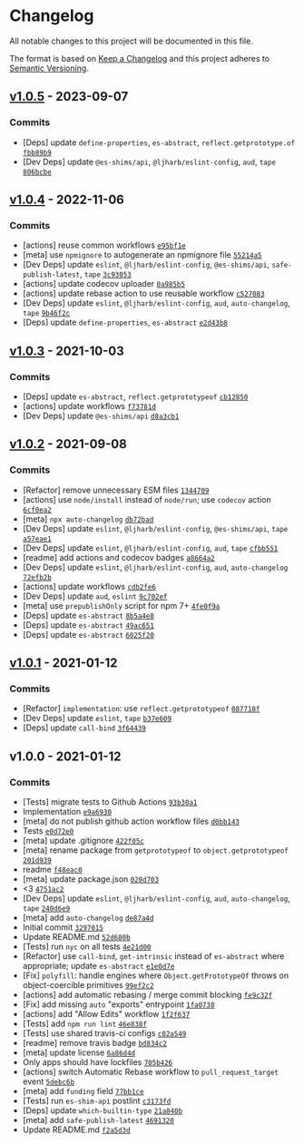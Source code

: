 # Changelog

All notable changes to this project will be documented in this file.

The format is based on [Keep a Changelog](https://keepachangelog.com/en/1.0.0/)
and this project adheres to [Semantic Versioning](https://semver.org/spec/v2.0.0.html).

## [v1.0.5](https://github.com/es-shims/Object.getPrototypeOf/compare/v1.0.4...v1.0.5) - 2023-09-07

### Commits

- [Deps] update `define-properties`, `es-abstract`, `reflect.getprototype.of` [`fbb89b9`](https://github.com/es-shims/Object.getPrototypeOf/commit/fbb89b9a893bc30a402582690017b5c5d6c7295f)
- [Dev Deps] update `@es-shims/api`, `@ljharb/eslint-config`, `aud`, `tape` [`806bcbe`](https://github.com/es-shims/Object.getPrototypeOf/commit/806bcbee144d4b1c112019d39a7fe851d0969258)

## [v1.0.4](https://github.com/es-shims/Object.getPrototypeOf/compare/v1.0.3...v1.0.4) - 2022-11-06

### Commits

- [actions] reuse common workflows [`e95bf1e`](https://github.com/es-shims/Object.getPrototypeOf/commit/e95bf1eb1893560f093b06505cf07cbfe2b1b154)
- [meta] use `npmignore` to autogenerate an npmignore file [`55214a5`](https://github.com/es-shims/Object.getPrototypeOf/commit/55214a57b03de1e936cea3e98f81b0759081b6e8)
- [Dev Deps] update `eslint`, `@ljharb/eslint-config`, `@es-shims/api`, `safe-publish-latest`, `tape` [`3c93053`](https://github.com/es-shims/Object.getPrototypeOf/commit/3c9305327c22b84dc3aa86b2133d4ea7d1dd61bd)
- [actions] update codecov uploader [`0a985b5`](https://github.com/es-shims/Object.getPrototypeOf/commit/0a985b5823d6b2fca42e24fa9c024726ccca16f4)
- [actions] update rebase action to use reusable workflow [`c527083`](https://github.com/es-shims/Object.getPrototypeOf/commit/c5270834f09569bdbe824214bc7205942cd67422)
- [Dev Deps] update `eslint`, `@ljharb/eslint-config`, `aud`, `auto-changelog`, `tape` [`9b46f2c`](https://github.com/es-shims/Object.getPrototypeOf/commit/9b46f2c83948b0facf6420a3a797f8ef9d62d569)
- [Deps] update `define-properties`, `es-abstract` [`e2d43b8`](https://github.com/es-shims/Object.getPrototypeOf/commit/e2d43b8144acf33c72ac9b29b23033762cc2ca33)

## [v1.0.3](https://github.com/es-shims/Object.getPrototypeOf/compare/v1.0.2...v1.0.3) - 2021-10-03

### Commits

- [Deps] update `es-abstract`, `reflect.getprototypeof` [`cb12850`](https://github.com/es-shims/Object.getPrototypeOf/commit/cb128508cde0a6c70629af5a7a86712605a7a70b)
- [actions] update workflows [`f73781d`](https://github.com/es-shims/Object.getPrototypeOf/commit/f73781d235f2ea93dcf8119d68af883e54b8716f)
- [Dev Deps] update `@es-shims/api` [`d8a3cb1`](https://github.com/es-shims/Object.getPrototypeOf/commit/d8a3cb118b23cfbd5de7ef94c4c46248aedacfcd)

## [v1.0.2](https://github.com/es-shims/Object.getPrototypeOf/compare/v1.0.1...v1.0.2) - 2021-09-08

### Commits

- [Refactor] remove unnecessary ESM files [`1344709`](https://github.com/es-shims/Object.getPrototypeOf/commit/1344709603a7a6b44aabff062c5942243ebb92df)
- [actions] use `node/install` instead of `node/run`; use `codecov` action [`6cf0ea2`](https://github.com/es-shims/Object.getPrototypeOf/commit/6cf0ea27bf38770c5ee3bad661893ce98da710e2)
- [meta] `npx auto-changelog` [`db72bad`](https://github.com/es-shims/Object.getPrototypeOf/commit/db72bad0f68c3866486fbc1a0c4a0a6337ef84cf)
- [Dev Deps] update `eslint`, `@ljharb/eslint-config`, `@es-shims/api`, `tape` [`a57eae1`](https://github.com/es-shims/Object.getPrototypeOf/commit/a57eae1f44bc5648644b50cda3258edf701eea68)
- [Dev Deps] update `eslint`, `@ljharb/eslint-config`, `aud`, `tape` [`cfbb551`](https://github.com/es-shims/Object.getPrototypeOf/commit/cfbb5516fa1b05b1ad1cb36f67ecb68d8ba85208)
- [readme] add actions and codecov badges [`a8664a2`](https://github.com/es-shims/Object.getPrototypeOf/commit/a8664a2f49b20907acb128236feb74ed2c48f19f)
- [Dev Deps] update `eslint`, `@ljharb/eslint-config`, `aud`, `auto-changelog` [`72efb2b`](https://github.com/es-shims/Object.getPrototypeOf/commit/72efb2be16b14a2e1a4a2b8e59832ec4a2e373f8)
- [actions] update workflows [`cdb2fe6`](https://github.com/es-shims/Object.getPrototypeOf/commit/cdb2fe6664e6317e92cad847b41181009bc0d52b)
- [Dev Deps] update `aud`, `eslint` [`9c702ef`](https://github.com/es-shims/Object.getPrototypeOf/commit/9c702ef95455c772235716ee325b70bf78c03094)
- [meta] use `prepublishOnly` script for npm 7+ [`4fe0f9a`](https://github.com/es-shims/Object.getPrototypeOf/commit/4fe0f9a3405e8c03e786740aac97e943bffe9ecc)
- [Deps] update `es-abstract` [`8b5a4e8`](https://github.com/es-shims/Object.getPrototypeOf/commit/8b5a4e86747f7afe99169f6c6f6712cb7dfdc24e)
- [Deps] update `es-abstract` [`49ac651`](https://github.com/es-shims/Object.getPrototypeOf/commit/49ac6515761a38b7ffd11cfe7cd5b0de6276a85d)
- [Deps] update `es-abstract` [`6025f20`](https://github.com/es-shims/Object.getPrototypeOf/commit/6025f2022985b478e83be7603a607f55c7ca4adc)

## [v1.0.1](https://github.com/es-shims/Object.getPrototypeOf/compare/v1.0.0...v1.0.1) - 2021-01-12

### Commits

- [Refactor] `implementation`: use `reflect.getprototypeof` [`087718f`](https://github.com/es-shims/Object.getPrototypeOf/commit/087718fab0481423efe0679a8fd76cefb335e90f)
- [Dev Deps] update `eslint`, `tape` [`b37e609`](https://github.com/es-shims/Object.getPrototypeOf/commit/b37e609840a4912474af7b13b0730ffdcd91e9bc)
- [Deps] update `call-bind` [`3f64439`](https://github.com/es-shims/Object.getPrototypeOf/commit/3f644397b8aaca63b4d2a5758e821ac642d783e9)

## v1.0.0 - 2021-01-12

### Commits

- [Tests] migrate tests to Github Actions [`93b30a1`](https://github.com/es-shims/Object.getPrototypeOf/commit/93b30a106e59b6db08815854aadf9c3c210bb1b1)
- Implementation [`e9a6930`](https://github.com/es-shims/Object.getPrototypeOf/commit/e9a6930ab431ec9ccc4c4e256a68b8c7dfac1994)
- [meta] do not publish github action workflow files [`d0bb143`](https://github.com/es-shims/Object.getPrototypeOf/commit/d0bb143fe5a9aee643896b962daf7f2f350331d0)
- Tests [`e0d72e0`](https://github.com/es-shims/Object.getPrototypeOf/commit/e0d72e0a4c03a2f180e3784382958100766155c6)
- [meta] update .gitignore [`422f05c`](https://github.com/es-shims/Object.getPrototypeOf/commit/422f05c0f8bd0fb0a1e4be2fad72a05d73bc98bd)
- [meta] rename package from `getprototypeof` to `object.getprototypeof` [`201d939`](https://github.com/es-shims/Object.getPrototypeOf/commit/201d939e92c8ce8c6705d499cadfe0fa9961e3c1)
- readme [`f48eac0`](https://github.com/es-shims/Object.getPrototypeOf/commit/f48eac0867b06deb816b334a32dd2145cfcdf400)
- [meta] update package.json [`020d703`](https://github.com/es-shims/Object.getPrototypeOf/commit/020d7030be338262913e4100e954a85601a3741d)
- &lt;3 [`4751ac2`](https://github.com/es-shims/Object.getPrototypeOf/commit/4751ac25c20fb7117e7956b123a4cdd7fd944124)
- [Dev Deps] update `eslint`, `@ljharb/eslint-config`, `aud`, `auto-changelog`, `tape` [`240d6e9`](https://github.com/es-shims/Object.getPrototypeOf/commit/240d6e967a05c3f2a854ab894ecbb13abcf7e119)
- [meta] add `auto-changelog` [`de87a4d`](https://github.com/es-shims/Object.getPrototypeOf/commit/de87a4df27902979a32b2e27f6d5cb361ee6975f)
- Initial commit [`3297015`](https://github.com/es-shims/Object.getPrototypeOf/commit/32970157d24409ca394e4cea35d6d5b9cfe1230a)
- Update README.md [`52d680b`](https://github.com/es-shims/Object.getPrototypeOf/commit/52d680b882855abe3db7acc10ba4ad864ba13a18)
- [Tests] run `nyc` on all tests [`4e21d00`](https://github.com/es-shims/Object.getPrototypeOf/commit/4e21d001847c5ae4b759898e9481e3803a227e91)
- [Refactor] use `call-bind`, `get-intrinsic` instead of `es-abstract` where appropriate; update `es-abstract` [`e1e0d7e`](https://github.com/es-shims/Object.getPrototypeOf/commit/e1e0d7e65ff57624c467fcb6bb94b2a713d328fa)
- [Fix] `polyfill`: handle engines where `Object.getPrototypeOf` throws on object-coercible primitives [`99ef2c2`](https://github.com/es-shims/Object.getPrototypeOf/commit/99ef2c2c97ac68e49a6b702492998b92f74d7944)
- [actions] add automatic rebasing / merge commit blocking [`fe9c32f`](https://github.com/es-shims/Object.getPrototypeOf/commit/fe9c32fa996704d1263d0cbfce3590f993a7e168)
- [Fix] add missing `auto` "exports" entrypoint [`1fa0738`](https://github.com/es-shims/Object.getPrototypeOf/commit/1fa07382650e37927e0d63242f971e3c7f6dc5a3)
- [actions] add "Allow Edits" workflow [`1f2f637`](https://github.com/es-shims/Object.getPrototypeOf/commit/1f2f637874631cfd914a3bd598353e62bab0a272)
- [Tests] add `npm run lint` [`46e838f`](https://github.com/es-shims/Object.getPrototypeOf/commit/46e838f83a54e6c4b27a327f87cd157d0b8569a2)
- [Tests] use shared travis-ci configs [`c02a549`](https://github.com/es-shims/Object.getPrototypeOf/commit/c02a549a70f5335ddce738b9be67a5ed05ff372a)
- [readme] remove travis badge [`bd834c2`](https://github.com/es-shims/Object.getPrototypeOf/commit/bd834c25d95d311048457e232423c7b9b1973bf5)
- [meta] update license [`6a86d4d`](https://github.com/es-shims/Object.getPrototypeOf/commit/6a86d4da1561f464fa3d93e484248f2e6169a041)
- Only apps should have lockfiles [`705b426`](https://github.com/es-shims/Object.getPrototypeOf/commit/705b42605f71b50ea002738a73540bbca9135016)
- [actions] switch Automatic Rebase workflow to `pull_request_target` event [`5debc6b`](https://github.com/es-shims/Object.getPrototypeOf/commit/5debc6bf86a8857c989fc9d1e110c67e94dfdecb)
- [meta] add `funding` field [`77bb1ce`](https://github.com/es-shims/Object.getPrototypeOf/commit/77bb1ce456183c6c1837840e1c930b2895bb2465)
- [Tests] run `es-shim-api` postlint [`c3173fd`](https://github.com/es-shims/Object.getPrototypeOf/commit/c3173fdf79b9036d54f32a8a5698391f11a68eff)
- [Deps] update `which-builtin-type` [`21a840b`](https://github.com/es-shims/Object.getPrototypeOf/commit/21a840ba23dcbda0e3e452f431a4b88e3af1ee31)
- [meta] add `safe-publish-latest` [`4691320`](https://github.com/es-shims/Object.getPrototypeOf/commit/4691320b92fa9cc0dcb411fb4093e298a04d6cc2)
- Update README.md [`f2a5d3d`](https://github.com/es-shims/Object.getPrototypeOf/commit/f2a5d3d18b5d9a3bb718c2d197a2a7ff1bd243e7)
